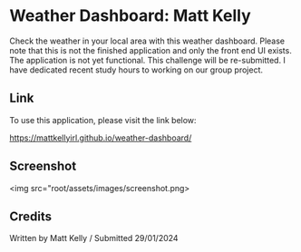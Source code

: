 # Weather Dashboard: Matt Kelly

Check the weather in your local area with this weather dashboard. Please note that this is not the finished application and only the front end UI exists. The application is not yet functional. This challenge will be re-submitted. I have dedicated recent study hours to working on our group project.

## Link

To use this application, please visit the link below:

https://mattkellyirl.github.io/weather-dashboard/

## Screenshot
<img src="root/assets/images/screenshot.png>

## Credits
Written by Matt Kelly / Submitted 29/01/2024